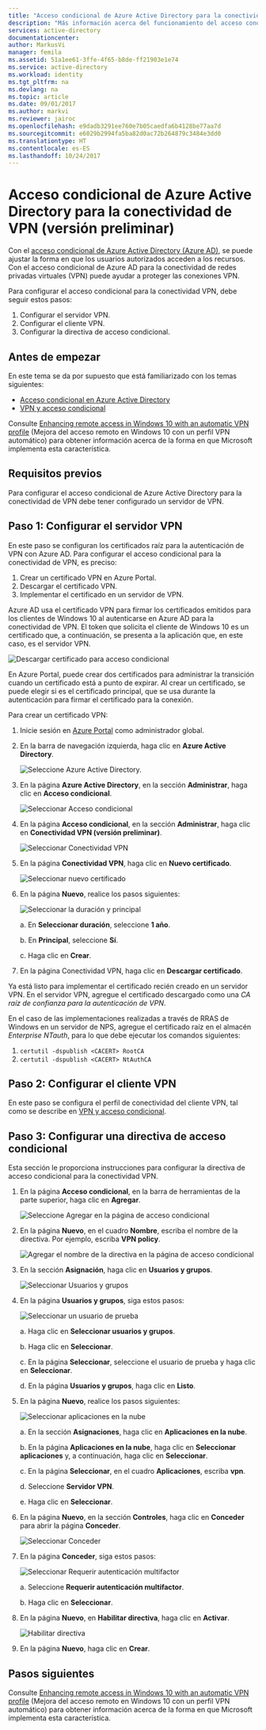 ```yaml
---
title: "Acceso condicional de Azure Active Directory para la conectividad de VPN (versión preliminar) | Microsoft Docs"
description: "Más información acerca del funcionamiento del acceso condicional de Azure Active Directory para la conectividad de VPN. "
services: active-directory
documentationcenter: 
author: MarkusVi
manager: femila
ms.assetid: 51a1ee61-3ffe-4f65-b8de-ff21903e1e74
ms.service: active-directory
ms.workload: identity
ms.tgt_pltfrm: na
ms.devlang: na
ms.topic: article
ms.date: 09/01/2017
ms.author: markvi
ms.reviewer: jairoc
ms.openlocfilehash: e9dadb3291ee760e7b05caedfa6b4128be77aa7d
ms.sourcegitcommit: e6029b2994fa5ba82d0ac72b264879c3484e3dd0
ms.translationtype: HT
ms.contentlocale: es-ES
ms.lasthandoff: 10/24/2017
---
```

# <a name="azure-active-directory-conditional-access-for-vpn-connectivity-preview"></a>Acceso condicional de Azure Active Directory para la conectividad de VPN (versión preliminar)

Con el [acceso condicional de Azure Active Directory (Azure AD)](active-directory-conditional-access-azure-portal.md), se puede ajustar la forma en que los usuarios autorizados acceden a los recursos. Con el acceso condicional de Azure AD para la conectividad de redes privadas virtuales (VPN) puede ayudar a proteger las conexiones VPN.


Para configurar el acceso condicional para la conectividad VPN, debe seguir estos pasos: 

1.  Configurar el servidor VPN.
2.  Configurar el cliente VPN.
3.  Configurar la directiva de acceso condicional.


## <a name="before-you-begin"></a>Antes de empezar

En este tema se da por supuesto que está familiarizado con los temas siguientes:

- [Acceso condicional en Azure Active Directory](active-directory-conditional-access-azure-portal.md)
- [VPN y acceso condicional](https://docs.microsoft.com/windows/access-protection/vpn/vpn-conditional-access)

Consulte [Enhancing remote access in Windows 10 with an automatic VPN profile](https://www.microsoft.com/itshowcase/Article/Content/894/Enhancing-remote-access-in-Windows-10-with-an-automatic-VPN-profile) (Mejora del acceso remoto en Windows 10 con un perfil VPN automático) para obtener información acerca de la forma en que Microsoft implementa esta característica.   


## <a name="prerequisites"></a>Requisitos previos

Para configurar el acceso condicional de Azure Active Directory para la conectividad de VPN debe tener configurado un servidor de VPN. 



## <a name="step-1-configure-your-vpn-server"></a>Paso 1: Configurar el servidor VPN 

En este paso se configuran los certificados raíz para la autenticación de VPN con Azure AD. Para configurar el acceso condicional para la conectividad de VPN, es preciso:

1. Crear un certificado VPN en Azure Portal.
2. Descargar el certificado VPN.
2. Implementar el certificado en un servidor de VPN.

Azure AD usa el certificado VPN para firmar los certificados emitidos para los clientes de Windows 10 al autenticarse en Azure AD para la conectividad de VPN. El token que solicita el cliente de Windows 10 es un certificado que, a continuación, se presenta a la aplicación que, en este caso, es el servidor VPN.

![Descargar certificado para acceso condicional](./media/active-directory-conditional-access-vpn-connectivity-windows10/06.png)

En Azure Portal, puede crear dos certificados para administrar la transición cuando un certificado está a punto de expirar. Al crear un certificado, se puede elegir si es el certificado principal, que se usa durante la autenticación para firmar el certificado para la conexión.

Para crear un certificado VPN:

1. Inicie sesión en [Azure Portal](https://portal.azure.com) como administrador global.

2. En la barra de navegación izquierda, haga clic en **Azure Active Directory**. 

    ![Seleccione Azure Active Directory.](./media/active-directory-conditional-access-vpn-connectivity-windows10/01.png)

3. En la página **Azure Active Directory**, en la sección **Administrar**, haga clic en **Acceso condicional**.

    ![Seleccionar Acceso condicional](./media/active-directory-conditional-access-azure-portal-get-started/02.png)

4. En la página **Acceso condicional**, en la sección **Administrar**, haga clic en **Conectividad VPN (versión preliminar)**.

    ![Seleccionar Conectividad VPN](./media/active-directory-conditional-access-vpn-connectivity-windows10/03.png)

5. En la página **Conectividad VPN**, haga clic en **Nuevo certificado**.

    ![Seleccionar nuevo certificado](./media/active-directory-conditional-access-vpn-connectivity-windows10/04.png)

6. En la página **Nuevo**, realice los pasos siguientes:

    ![Seleccionar la duración y principal](./media/active-directory-conditional-access-vpn-connectivity-windows10/05.png)

    a. En **Seleccionar duración**, seleccione **1 año**.

    b. En **Principal**, seleccione **Sí**.

    c. Haga clic en **Crear**.

7. En la página Conectividad VPN, haga clic en **Descargar certificado**.


Ya está listo para implementar el certificado recién creado en un servidor VPN. En el servidor VPN, agregue el certificado descargado como una *CA raíz de confianza para la autenticación de VPN*.

En el caso de las implementaciones realizadas a través de RRAS de Windows en un servidor de NPS, agregue el certificado raíz en el almacén *Enterprise NTauth*, para lo que debe ejecutar los comandos siguientes:

1. `certutil -dspublish <CACERT> RootCA`
2. `certutil -dspublish <CACERT> NtAuthCA`



## <a name="step-2-configure-your-vpn-client"></a>Paso 2: Configurar el cliente VPN 

En este paso se configura el perfil de conectividad del cliente VPN, tal como se describe en [VPN y acceso condicional](https://docs.microsoft.com/windows/access-protection/vpn/vpn-conditional-access).


## <a name="step-3-configure-your-conditional-access-policy"></a>Paso 3: Configurar una directiva de acceso condicional

Esta sección le proporciona instrucciones para configurar la directiva de acceso condicional para la conectividad VPN.


1. En la página **Acceso condicional**, en la barra de herramientas de la parte superior, haga clic en **Agregar**.

    ![Seleccione Agregar en la página de acceso condicional](./media/active-directory-conditional-access-vpn-connectivity-windows10/07.png)

2. En la página **Nuevo**, en el cuadro **Nombre**, escriba el nombre de la directiva. Por ejemplo, escriba **VPN policy**.

    ![Agregar el nombre de la directiva en la página de acceso condicional](./media/active-directory-conditional-access-vpn-connectivity-windows10/08.png)

5. En la sección **Asignación**, haga clic en **Usuarios y grupos**.

    ![Seleccionar Usuarios y grupos](./media/active-directory-conditional-access-vpn-connectivity-windows10/09.png)

6. En la página **Usuarios y grupos**, siga estos pasos:

    ![Seleccionar un usuario de prueba](./media/active-directory-conditional-access-vpn-connectivity-windows10/10.png)

    a. Haga clic en **Seleccionar usuarios y grupos**.

    b. Haga clic en **Seleccionar**.

    c. En la página **Seleccionar**, seleccione el usuario de prueba y haga clic en **Seleccionar**.

    d. En la página **Usuarios y grupos**, haga clic en **Listo**.

7. En la página **Nuevo**, realice los pasos siguientes:

    ![Seleccionar aplicaciones en la nube](./media/active-directory-conditional-access-vpn-connectivity-windows10/11.png)

    a. En la sección **Asignaciones**, haga clic en **Aplicaciones en la nube**.

    b. En la página **Aplicaciones en la nube**, haga clic en **Seleccionar aplicaciones** y, a continuación, haga clic en **Seleccionar**.

    c. En la página **Seleccionar**, en el cuadro **Aplicaciones**, escriba **vpn**.

    d. Seleccione **Servidor VPN**.

    e. Haga clic en **Seleccionar**.


13. En la página **Nuevo**, en la sección **Controles**, haga clic en **Conceder** para abrir la página **Conceder**.

    ![Seleccionar Conceder](./media/active-directory-conditional-access-azure-portal-get-started/13.png)

14. En la página **Conceder**, siga estos pasos:

    ![Seleccionar Requerir autenticación multifactor](./media/active-directory-conditional-access-azure-portal-get-started/14.png)

    a. Seleccione **Requerir autenticación multifactor**.

    b. Haga clic en **Seleccionar**.

15. En la página **Nuevo**, en **Habilitar directiva**, haga clic en **Activar**.

    ![Habilitar directiva](./media/active-directory-conditional-access-azure-portal-get-started/15.png)

16. En la página **Nuevo**, haga clic en **Crear**.



## <a name="next-steps"></a>Pasos siguientes

Consulte [Enhancing remote access in Windows 10 with an automatic VPN profile](https://www.microsoft.com/itshowcase/Article/Content/894/Enhancing-remote-access-in-Windows-10-with-an-automatic-VPN-profile) (Mejora del acceso remoto en Windows 10 con un perfil VPN automático) para obtener información acerca de la forma en que Microsoft implementa esta característica.    

